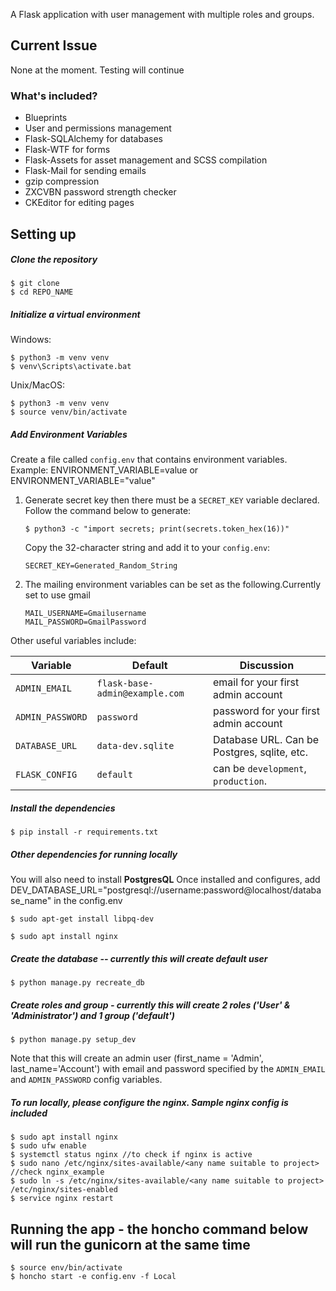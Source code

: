 A Flask application with user management with multiple roles and groups.

## Current Issue
None at the moment. Testing will continue

### What's included?

* Blueprints
* User and permissions management
* Flask-SQLAlchemy for databases
* Flask-WTF for forms
* Flask-Assets for asset management and SCSS compilation
* Flask-Mail for sending emails
* gzip compression
* ZXCVBN password strength checker
* CKEditor for editing pages


## Setting up

##### Clone the repository

```
$ git clone 
$ cd REPO_NAME
```

##### Initialize a virtual environment

Windows:
```
$ python3 -m venv venv
$ venv\Scripts\activate.bat
```

Unix/MacOS:
```
$ python3 -m venv venv
$ source venv/bin/activate
```

##### Add Environment Variables

Create a file called `config.env` that contains environment variables. Example: ENVIRONMENT_VARIABLE=value or ENVIRONMENT_VARIABLE="value"

1. Generate secret key then there must be a `SECRET_KEY` variable declared. Follow the command below to generate:

   ```
   $ python3 -c "import secrets; print(secrets.token_hex(16))"
   ```

   Copy the 32-character string and add it to your `config.env`:

   ```
   SECRET_KEY=Generated_Random_String
   ```

2. The mailing environment variables can be set as the following.Currently set to use gmail

   ```
   MAIL_USERNAME=Gmailusername
   MAIL_PASSWORD=GmailPassword
   ```

Other useful variables include:

| Variable        | Default   | Discussion  |
| --------------- |-------------| -----|
| `ADMIN_EMAIL`   | `flask-base-admin@example.com` | email for your first admin account |
| `ADMIN_PASSWORD`| `password`                     | password for your first admin account |
| `DATABASE_URL`  | `data-dev.sqlite`              | Database URL. Can be Postgres, sqlite, etc. |
| `FLASK_CONFIG`  | `default`                      | can be `development`, `production`. |


##### Install the dependencies

```
$ pip install -r requirements.txt
```

##### Other dependencies for running locally

You will also need to install **PostgresQL**
Once installed and configures, add DEV_DATABASE_URL="postgresql://username:password@localhost/database_name" in the config.env

```
$ sudo apt-get install libpq-dev
```
```
$ sudo apt install nginx
```

##### Create the database -- currently this will create default user

```
$ python manage.py recreate_db
```

##### Create roles and group - currently this will create 2 roles ('User' & 'Administrator') and 1 group ('default')

```
$ python manage.py setup_dev
```

Note that this will create an admin user (first_name = 'Admin', last_name='Account') with email and password specified by the
`ADMIN_EMAIL` and `ADMIN_PASSWORD` config variables.


##### To run locally, please configure the nginx. Sample nginx config is included
```
$ sudo apt install nginx
$ sudo ufw enable
$ systemctl status nginx //to check if nginx is active
$ sudo nano /etc/nginx/sites-available/<any name suitable to project> //check nginx_example
$ sudo ln -s /etc/nginx/sites-available/<any name suitable to project> /etc/nginx/sites-enabled
$ service nginx restart
```

## Running the app - the honcho command below will run the gunicorn at the same time

```
$ source env/bin/activate
$ honcho start -e config.env -f Local
```
